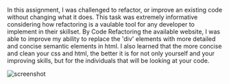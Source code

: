 In this assignment, I was challenged to refactor, or improve an existing code without changing what it does. This task was extremely informative considering how refactoring is a vaulable tool for any developer to implement in their skillset. By Code Refactoring the available website, I was able to improve my ability to replace the 'div' elements with more detailed and concise semantic elements in html. I also learned that the more concise and clean your css and html, the better it is for not only yourself and your improving skills, but for the individuals that will be looking at your code.

![screenshot](“Refactor-Screenshot.png”)